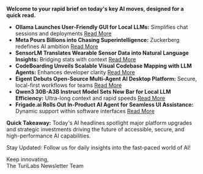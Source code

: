 <p><strong>Welcome to your rapid brief on today's key AI moves, designed for a quick read.</strong></p>
<ul>
<li><strong>Ollama Launches User-Friendly GUI for Local LLMs:</strong> Simplifies chat sessions and deployments <a href="https://ollama.com/blog/new-app">Read More</a></li>
<li><strong>Meta Pours Billions into Chasing Superintelligence:</strong> Zuckerberg redefines AI ambition <a href="https://www.theguardian.com/technology/2025/jul/30/zuckerberg-superintelligence-meta-ai">Read More</a></li>
<li><strong>SensorLM Translates Wearable Sensor Data into Natural Language Insights:</strong> Bridging stats with context <a href="https://research.google/blog/sensorlm-learning-the-language-of-wearable-sensors/">Read More</a></li>
<li><strong>CodeBoarding Unveils Scalable Visual Codebase Mapping with LLM Agents:</strong> Enhances developer clarity <a href="https://github.com/CodeBoarding/CodeBoarding">Read More</a></li>
<li><strong>Eigent Debuts Open-Source Multi-Agent AI Desktop Platform:</strong> Secure, local-first workflows for teams <a href="https://www.eigent.ai">Read More</a></li>
<li><strong>Qwen3 30B-A3B Instruct Model Sets New Bar for Local LLM Efficiency:</strong> Ultra-long context and rapid speeds <a href="https://huggingface.co/Qwen/Qwen3-30B-A3B-Instruct-2507">Read More</a></li>
<li><strong>Frigade.ai Rolls Out In-Product AI Agent for Seamless UI Assistance:</strong> Dynamic support within software interfaces <a href="https://frigade.ai">Read More</a></li>
</ul>
<p><strong>Quick Takeaway:</strong> Today's AI headlines spotlight major platform upgrades and strategic investments driving the future of accessible, secure, and high-performance AI capabilities.</p>
<p>Stay Updated: Follow us for daily insights into the fast-paced world of AI!</p>
<p>Keep innovating,<br />
The TuriLabs Newsletter Team</p>